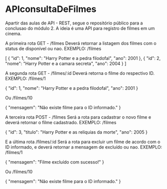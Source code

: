 # APIconsultaDeFilmes

Apartir das aulas de API - REST, segue o repositório público para a conclusao do módulo 2.
A ideia é uma API para registro de filmes em um cinema.

A primeira rota GET - /filmes
Deverá retornar a listagem dos filmes com o status de disponível ou nao.
EXEMPLO: /filmes

[
	{
		"id": 1,
		"nome": "Harry Potter e a pedra filodofal",
		"ano": 2001
	},
	{
		"id": 2,
		"nome": "Harry Potter e a camara secreta",
		"ano": 2004
	}
]



A segunda rota GET - /filmes/:id
Deverá retorna o filme do respectivo ID.
EXEMPLO: /filmes/1

{
	"id": 1,
	"nome": "Harry Potter e a pedra filodofal",
	"ano": 2001
}

Ou /filmes/10

{
	"mensagem": "Não existe filme para o ID informado."
}



A terceira rota POST - /filmes
Será a rota para cadastrar o novo filme e deverá retornar o filme cadastrado.
EXEMPLO: /filmes

{
	"id": 3,
	"titulo": "Harry Potter e as reliquias da morte",
	"ano": 2005
}



E a última rota /filmes/:id 
Será a rota para excluir um filme de acordo com o ID informado, e deverá retornar a mensagem de excluído ou nao.
EXEMPLO: /filmes/1

{
	"mensagem": "Filme excluído com sucesso!"
}  

Ou /filmes/10

{
	"mensagem": "Não existe filme para o ID informado."
}
